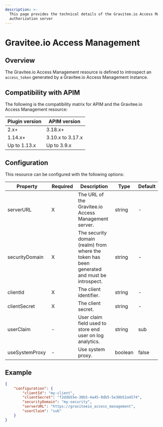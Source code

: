 ```yaml
---
description: >-
  This page provides the technical details of the Gravitee.io Access Management
  authorization server
---
```


# Gravitee.io Access Management

## Overview

The Gravitee.io Access Management resource is defined to introspect an `access_token` generated by a Gravitee.io Access Management instance.

## Compatibility with APIM

The following is the compatibility matrix for APIM and the Gravitee.io Access Management resource:

| Plugin version | APIM version     |
| -------------- | ---------------- |
| 2.x+           | 3.18.x+          |
| 1.14.x+        | 3.10.x to 3.17.x |
| Up to 1.13.x   | Up to 3.9.x      |

## Configuration

This resource can be configured with the following options:

<table><thead><tr><th width="186">Property</th><th width="120">Required</th><th width="265">Description</th><th>Type</th><th>Default</th></tr></thead><tbody><tr><td>serverURL</td><td>X</td><td>The URL of the Gravitee.io Access Management server.</td><td>string</td><td>-</td></tr><tr><td>securityDomain</td><td>X</td><td>The security domain (realm) from where the token has been generated and must be introspect.</td><td>string</td><td>-</td></tr><tr><td>clientId</td><td>X</td><td>The client identifier.</td><td>string</td><td>-</td></tr><tr><td>clientSecret</td><td>X</td><td>The client secret.</td><td>string</td><td>-</td></tr><tr><td>userClaim</td><td>-</td><td>User claim field used to store end user on log analytics.</td><td>string</td><td>sub</td></tr><tr><td>useSystemProxy</td><td>-</td><td>Use system proxy.</td><td>boolean</td><td>false</td></tr></tbody></table>

## Example

```json
{
    "configuration": {
        "clientId": "my-client",
        "clientSecret": "f2ddb55e-30b5-4a45-9db5-5e30b52a4574",
        "securityDomain": "my-security",
        "serverURL": "https://graviteeio_access_management",
        "userClaim": "sub"
    }
}
```

